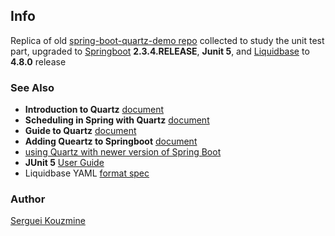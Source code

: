 ## Info

Replica of old [spring-boot-quartz-demo repo](https://github.com/davidkiss/spring-boot-quartz-demo) collected to study the unit test part, upgraded to [Springboot](https://docs.spring.io/spring-boot/docs/2.3.4.RELEASE/reference/html/) __2.3.4.RELEASE__, __Junit 5__, and [Liquidbase](https://docs.liquibase.com/home.html) to __4.8.0__ release

### See Also

  * __Introduction to Quartz__ [document](https://www.baeldung.com/quartz)
  * __Scheduling in Spring with Quartz__ [document](https://www.baeldung.com/spring-quartz-schedule)
  * __Guide to Quartz__ [document](https://stackabuse.com/guide-to-quartz-with-spring-boot-job-scheduling-and-automation/)
  * __Adding Queartz to Springboot__ [document](https://dzone.com/articles/adding-quartz-to-spring-boot)
  * [using Quartz with newer version of Spring Boot](https://docs.spring.io/spring-boot/docs/2.2.x/reference/html/spring-boot-features.html#boot-features-quartz)
  * __JUnit 5__ [User Guide](https://junit.org/junit5/docs/current/user-guide/#extensions)
  * Liquidbase YAML [format spec](https://docs.liquibase.com/concepts/changelogs/yaml-format.html)



### Author
[Serguei Kouzmine](kouzmine_serguei@yahoo.com)
